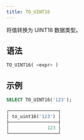 ```yaml
---
title: TO_UINT16
---
```


将值转换为 UINT16 数据类型。

## 语法

```sql
TO_UINT16( <expr> )
```

## 示例

```sql
SELECT TO_UINT16('123');

┌──────────────────┐
│ to_uint16('123') │
├──────────────────┤
│              123 │
└──────────────────┘
```